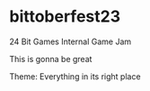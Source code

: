 # bittoberfest23
24 Bit Games Internal Game Jam

This is gonna be great

Theme: Everything in its right place